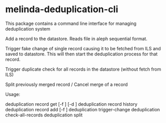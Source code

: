 # melinda-deduplication-cli

This package contains a command line interface for managing deduplication system

Add a record to the datastore. Reads file in aleph sequential format.

Trigger fake change of single record causing it to be fetched from ILS and saved to datastore. This will then start the deduplication process for that record.

Trigger duplicate check for all records in the datastore (without fetch from ILS)

Split previously merged record / Cancel merge of a record


Usage:

  deduplication record get [-f <format>] [-d <date>] <base> <record-id>
  deduplication record history <base> <record-id>
  deduplication record add [-f <alephSequential>] <filename>
  deduplication trigger-change <base> <record-id>
  deduplication check-all-records
  deduplication split <base> <record-id>
